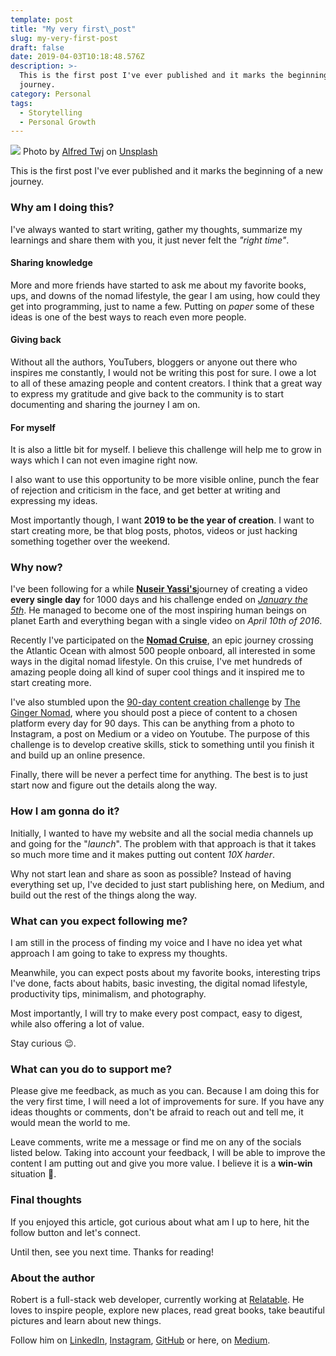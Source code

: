 ```yaml
---
template: post
title: "My very first\_post"
slug: my-very-first-post
draft: false
date: 2019-04-03T10:18:48.576Z
description: >-
  This is the first post I've ever published and it marks the beginning of a new
  journey.
category: Personal
tags:
  - Storytelling
  - Personal Growth
---
```

![](/media/my-very-first-post-cover.jpg)
Photo by [Alfred Twj](https://unsplash.com/photos/6ep77eZi6jA?utm_source=unsplash&utm_medium=referral&utm_content=creditCopyText) on [Unsplash](https://unsplash.com/search/photos/what%27s-my-story?utm_source=unsplash&utm_medium=referral&utm_content=creditCopyText)

This is the first post I've ever published and it marks the beginning of a new journey.

### Why am I doing this?

I've always wanted to start writing, gather my thoughts, summarize my learnings and share them with you, it just never felt the *"right time"*.

#### Sharing knowledge

More and more friends have started to ask me about my favorite books, ups, and downs of the nomad lifestyle, the gear I am using, how could they get into programming, just to name a few. Putting on *paper* some of these ideas is one of the best ways to reach even more people.

#### Giving back

Without all the authors, YouTubers, bloggers or anyone out there who inspires me constantly, I would not be writing this post for sure. I owe a lot to all of these amazing people and content creators. I think that a great way to express my gratitude and give back to the community is to start documenting and sharing the journey I am on.

#### For myself

It is also a little bit for myself. I believe this challenge will help me to grow in ways which I can not even imagine right now.

I also want to use this opportunity to be more visible online, punch the fear of rejection and criticism in the face, and get better at writing and expressing my ideas.

Most importantly though, I want **2019 to be the year of creation**. I want to start creating more, be that blog posts, photos, videos or just hacking something together over the weekend.

### Why now?

I've been following for a while [**Nuseir Yassi's**](https://www.facebook.com/nasdaily/)journey of creating a video **every single day** for 1000 days and his challenge ended on [*January the 5th*](https://www.facebook.com/nasdaily/videos/2294732100572166/). He managed to become one of the most inspiring human beings on planet Earth and everything began with a single video on *April 10th of 2016*.

Recently I've participated on the [**Nomad Cruise**](https://nomadcruise.com), an epic journey crossing the Atlantic Ocean with almost 500 people onboard, all interested in some ways in the digital nomad lifestyle. On this cruise, I've met hundreds of amazing people doing all kind of super cool things and it inspired me to start creating more.

I've also stumbled upon the [90-day content creation challenge](https://medium.com/those-that-inspire/why-post-on-medium-what-my-90-blogging-challenge-taught-me-61e608f7319a) by [The Ginger Nomad](https://medium.com/@thegingernomad), where you should post a piece of content to a chosen platform every day for 90 days. This can be anything from a photo to Instagram, a post on Medium or a video on Youtube. The purpose of this challenge is to develop creative skills, stick to something until you finish it and build up an online presence.

Finally, there will be never a perfect time for anything. The best is to just start now and figure out the details along the way.

### How I am gonna do it?

Initially, I wanted to have my website and all the social media channels up and going for the "*launch*". The problem with that approach is that it takes so much more time and it makes putting out content *10X harder*.

Why not start lean and share as soon as possible? Instead of having everything set up, I've decided to just start publishing here, on Medium, and build out the rest of the things along the way.

### What can you expect following me?

I am still in the process of finding my voice and I have no idea yet what approach I am going to take to express my thoughts.

Meanwhile, you can expect posts about my favorite books, interesting trips I've done, facts about habits, basic investing, the digital nomad lifestyle, productivity tips, minimalism, and photography.

Most importantly, I will try to make every post compact, easy to digest, while also offering a lot of value.

Stay curious 😉.

### What can you do to support me?

Please give me feedback, as much as you can. Because I am doing this for the very first time, I will need a lot of improvements for sure. If you have any ideas thoughts or comments, don't be afraid to reach out and tell me, it would mean the world to me.

Leave comments, write me a message or find me on any of the socials listed below. Taking into account your feedback, I will be able to improve the content I am putting out and give you more value. I believe it is a **win-win** situation 🙏.

### Final thoughts

If you enjoyed this article, got curious about what am I up to here, hit the follow button and let's connect.

Until then, see you next time. Thanks for reading!

### About the author

Robert is a full-stack web developer, currently working at [Relatable](http://relatable.me/). He loves to inspire people, explore new places, read great books, take beautiful pictures and learn about new things.

Follow him on [LinkedIn](https://www.linkedin.com/in/robertistok/), [Instagram](https://www.instagram.com/robertistok/), [GitHub](https://github.com/robertistok) or here, on [Medium](https://medium.com/@robertistok).
